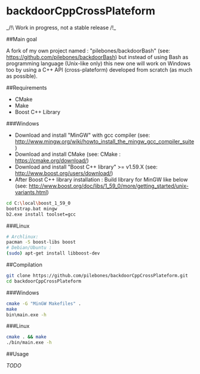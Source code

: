 # backdoorCppCrossPlateform

_/!\ Work in progress, not a stable release /!\_

##Main goal

A fork of my own project named : "pilebones/backdoorBash" (see: https://github.com/pilebones/backdoorBash) but instead of using Bash as programming language (Unix-like only) this new one will work on Windows too by using a C++ API (cross-plateform) developed from scratch (as much as possible).

##Requirements

- CMake
- Make
- Boost C++ Library

###Windows
- Download and install "MinGW" with gcc compiler (see: http://www.mingw.org/wiki/howto_install_the_mingw_gcc_compiler_suite)
- Download and install CMake (see: 
CMake : https://cmake.org/download/)
- Download and install "Boost C++ library" >= v1.59.X (see: http://www.boost.org/users/download/)
- After Boost C++ library installation : Build library for MinGW like below (see: http://www.boost.org/doc/libs/1_59_0/more/getting_started/unix-variants.html)
```bash
cd C:\local\boost_1_59_0
bootstrap.bat mingw
b2.exe install toolset=gcc
```

###Linux
```bash
# Archlinux:
pacman -S boost-libs boost
# Debian/Ubuntu :
(sudo) apt-get install libboost-dev
```

##Compilation

```bash
git clone https://github.com/pilebones/backdoorCppCrossPlateform.git
cd backdoorCppCrossPlateform
```

###Windows
```bash
cmake -G "MinGW Makefiles" .
make
bin\main.exe -h
```

###Linux
```bash
cmake . && make
./bin/main.exe -h
```

##Usage

_TODO_
